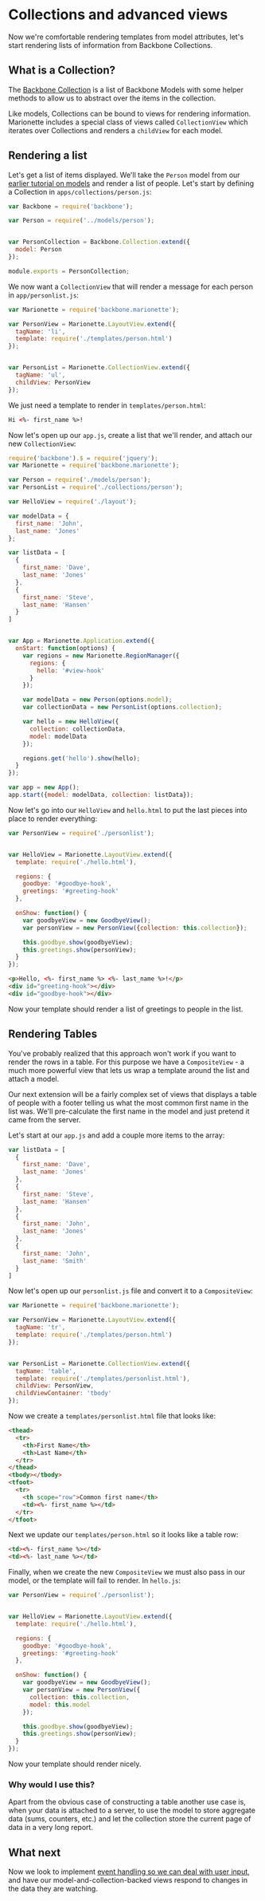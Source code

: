 # Collections and advanced views

Now we're comfortable rendering templates from model attributes, let's start
rendering lists of information from Backbone Collections.

## What is a Collection?

The [Backbone Collection](https://backbonejs.org/#Collection) is a list of
Backbone Models with some helper methods to allow us to abstract over the items
in the collection.

Like models, Collections can be bound to views for rendering information.
Marionette includes a special class of views called `CollectionView` which
iterates over Collections and renders a `childView` for each model.

## Rendering a list

Let's get a list of items displayed. We'll take the `Person` model from our
[earlier tutorial on models](./models.md) and render a list of people. Let's
start by defining a Collection in `apps/collections/person.js`:

```js
var Backbone = require('backbone');

var Person = require('../models/person');


var PersonCollection = Backbone.Collection.extend({
  model: Person
});

module.exports = PersonCollection;
```

We now want a `CollectionView` that will render a message for each person in
`app/personlist.js`:

```js
var Marionette = require('backbone.marionette');

var PersonView = Marionette.LayoutView.extend({
  tagName: 'li',
  template: require('./templates/person.html')
});


var PersonList = Marionette.CollectionView.extend({
  tagName: 'ul',
  childView: PersonView
});
```

We just need a template to render in `templates/person.html`:

```html
Hi <%- first_name %>!
```

Now let's open up our `app.js`, create a list that we'll render, and attach our
new `CollectionView`:

```js
require('backbone').$ = require('jquery');
var Marionette = require('backbone.marionette');

var Person = require('./models/person');
var PersonList = require('./collections/person');

var HelloView = require('./layout');

var modelData = {
  first_name: 'John',
  last_name: 'Jones'
};

var listData = [
  {
    first_name: 'Dave',
    last_name: 'Jones'
  },
  {
    first_name: 'Steve',
    last_name: 'Hansen'
  }
]


var App = Marionette.Application.extend({
  onStart: function(options) {
    var regions = new Marionette.RegionManager({
      regions: {
        hello: '#view-hook'
      }
    });

    var modelData = new Person(options.model);
    var collectionData = new PersonList(options.collection);

    var hello = new HelloView({
      collection: collectionData,
      model: modelData
    });

    regions.get('hello').show(hello);
  }
});

var app = new App();
app.start({model: modelData, collection: listData});
```

Now let's go into our `HelloView` and `hello.html` to put the last pieces into
place to render everything:

```js
var PersonView = require('./personlist');


var HelloView = Marionette.LayoutView.extend({
  template: require('./hello.html'),

  regions: {
    goodbye: '#goodbye-hook',
    greetings: '#greeting-hook'
  },

  onShow: function() {
    var goodbyeView = new GoodbyeView();
    var personView = new PersonView({collection: this.collection});

    this.goodbye.show(goodbyeView);
    this.greetings.show(personView);
  }
});
```

```html
<p>Hello, <%- first_name %> <%- last_name %>!</p>
<div id="greeting-hook"></div>
<div id="goodbye-hook"></div>
```

Now your template should render a list of greetings to people in the list.

## Rendering Tables

You've probably realized that this approach won't work if you want to render the
rows in a table. For this purpose we have a `CompositeView` - a much more
powerful view that lets us wrap a template around the list and attach a model.

Our next extension will be a fairly complex set of views that displays a table
of people with a footer telling us what the most common first name in the list
was. We'll pre-calculate the first name in the model and just pretend it came
from the server.

Let's start at our `app.js` and add a couple more items to the array:

```js
var listData = [
  {
    first_name: 'Dave',
    last_name: 'Jones'
  },
  {
    first_name: 'Steve',
    last_name: 'Hansen'
  },
  {
    first_name: 'John',
    last_name: 'Jones'
  },
  {
    first_name: 'John',
    last_name: 'Smith'
  }
]
```

Now let's open up our `personlist.js` file and convert it to a `CompositeView`:

```js
var Marionette = require('backbone.marionette');

var PersonView = Marionette.LayoutView.extend({
  tagName: 'tr',
  template: require('./templates/person.html')
});


var PersonList = Marionette.CollectionView.extend({
  tagName: 'table',
  template: require('./templates/personlist.html'),
  childView: PersonView,
  childViewContainer: 'tbody'
});
```

Now we create a `templates/personlist.html` file that looks like:

```html
<thead>
  <tr>
    <th>First Name</th>
    <th>Last Name</th>
  </tr>
</thead>
<tbody></tbody>
<tfoot>
  <tr>
    <th scope="row">Common first name</th>
    <td><%- first_name %></td>
  </tr>
</tfoot>
```

Next we update our `templates/person.html` so it looks like a table row:

```html
<td><%- first_name %></td>
<td><%- last_name %></td>
```

Finally, when we create the new `CompositeView` we must also pass in our model,
or the template will fail to render. In `hello.js`:

```js
var PersonView = require('./personlist');


var HelloView = Marionette.LayoutView.extend({
  template: require('./hello.html'),

  regions: {
    goodbye: '#goodbye-hook',
    greetings: '#greeting-hook'
  },

  onShow: function() {
    var goodbyeView = new GoodbyeView();
    var personView = new PersonView({
      collection: this.collection,
      model: this.model
    });

    this.goodbye.show(goodbyeView);
    this.greetings.show(personView);
  }
});
```

Now your template should render nicely.

### Why would I use this?

Apart from the obvious case of constructing a table another use case is, when
your data is attached to a server, to use the model to store aggregate data
(sums, counters, etc.) and let the collection store the current page of data in
a very long report.

## What next

Now we look to implement
[event handling so we can deal with user input](./events.md), and have
our model-and-collection-backed views respond to changes in the data they are
watching.
